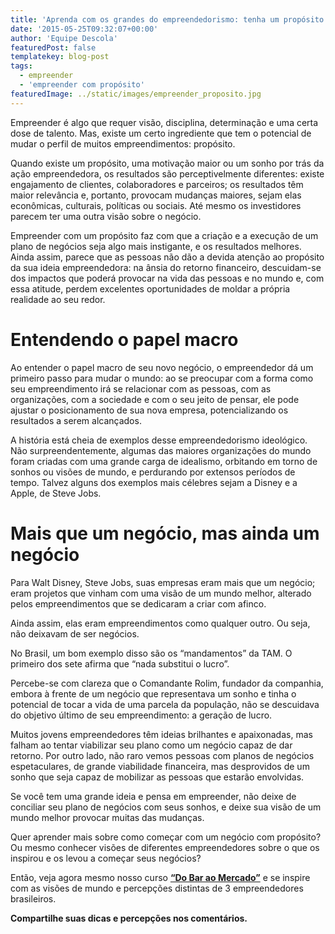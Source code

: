 ```yaml
---
title: 'Aprenda com os grandes do empreendedorismo: tenha um propósito'
date: '2015-05-25T09:32:07+00:00'
author: 'Equipe Descola'
featuredPost: false
templatekey: blog-post
tags:
  - empreender
  - 'empreender com propósito'
featuredImage: ../static/images/empreender_proposito.jpg
---
```


Empreender é algo que requer visão, disciplina, determinação e uma certa dose de talento. Mas, existe um certo ingrediente que tem o potencial de mudar o perfil de muitos empreendimentos: propósito.

Quando existe um propósito, uma motivação maior ou um sonho por trás da ação empreendedora, os resultados são perceptivelmente diferentes: existe engajamento de clientes, colaboradores e parceiros; os resultados têm maior relevância e, portanto, provocam mudanças maiores, sejam elas econômicas, culturais, políticas ou sociais. Até mesmo os investidores parecem ter uma outra visão sobre o negócio.

Empreender com um propósito faz com que a criação e a execução de um plano de negócios seja algo mais instigante, e os resultados melhores. Ainda assim, parece que as pessoas não dão a devida atenção ao propósito da sua ideia empreendedora: na ânsia do retorno financeiro, descuidam-se dos impactos que poderá provocar na vida das pessoas e no mundo e, com essa atitude, perdem excelentes oportunidades de moldar a própria realidade ao seu redor.

# Entendendo o papel macro

Ao entender o papel macro de seu novo negócio, o empreendedor dá um primeiro passo para mudar o mundo: ao se preocupar com a forma como seu empreendimento irá se relacionar com as pessoas, com as organizações, com a sociedade e com o seu jeito de pensar, ele pode ajustar o posicionamento de sua nova empresa, potencializando os resultados a serem alcançados.

A história está cheia de exemplos desse empreendedorismo ideológico. Não surpreendentemente, algumas das maiores organizações do mundo foram criadas com uma grande carga de idealismo, orbitando em torno de sonhos ou visões de mundo, e perdurando por extensos períodos de tempo. Talvez alguns dos exemplos mais célebres sejam a Disney e a Apple, de Steve Jobs.

# Mais que um negócio, mas ainda um negócio

Para Walt Disney, Steve Jobs, suas empresas eram mais que um negócio; eram projetos que vinham com uma visão de um mundo melhor, alterado pelos empreendimentos que se dedicaram a criar com afinco.

Ainda assim, elas eram empreendimentos como qualquer outro. Ou seja, não deixavam de ser negócios.

No Brasil, um bom exemplo disso são os “mandamentos” da TAM. O primeiro dos sete afirma que “nada substitui o lucro”.

Percebe-se com clareza que o Comandante Rolim, fundador da companhia, embora à frente de um negócio que representava um sonho e tinha o potencial de tocar a vida de uma parcela da população, não se descuidava do objetivo último de seu empreendimento: a geração de lucro.

Muitos jovens empreendedores têm ideias brilhantes e apaixonadas, mas falham ao tentar viabilizar seu plano como um negócio capaz de dar retorno. Por outro lado, não raro vemos pessoas com planos de negócios espetaculares, de grande viabilidade financeira, mas desprovidos de um sonho que seja capaz de mobilizar as pessoas que estarão envolvidas.

Se você tem uma grande ideia e pensa em empreender, não deixe de conciliar seu plano de negócios com seus sonhos, e deixe sua visão de um mundo melhor provocar muitas das mudanças.

Quer aprender mais sobre como começar com um negócio com propósito? Ou mesmo conhecer visões de diferentes empreendedores sobre o que os inspirou e os levou a começar seus negócios?

Então, veja agora mesmo nosso curso **[“Do Bar ao Mercado”](https://https://descola.org/curso/1/do-bar-ao-mercado)** e se inspire com as visões de mundo e percepções distintas de 3 empreendedores brasileiros.

**Compartilhe suas dicas e percepções nos comentários.**
